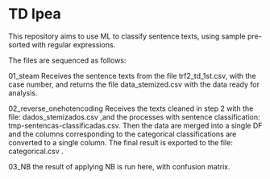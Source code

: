 # TD Ipea

This repository aims to use ML to classify sentence texts, using sample pre-sorted with regular expressions.

The files are sequenced as follows:

01_steam
Receives the sentence texts from the file trf2_td_1st.csv, with the case number, and returns the file data_stemized.csv with the data ready for analysis.

02_reverse_onehotencoding
Receives the texts cleaned in step 2 with the file: dados_stemizados.csv ,and the processes with sentence classification: tmp-sentencas-classificadas.csv. Then the data are merged into a single DF and the columns corresponding to the categorical classifications are converted to a single column. The final result is exported to the file: categorical.csv .

03_NB
the result of applying NB is run here, with confusion matrix.
